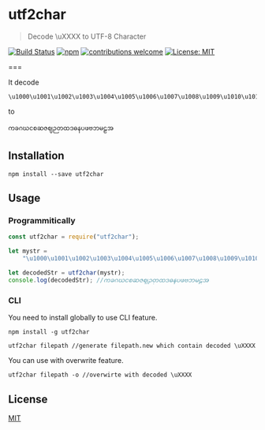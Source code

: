 # utf2char

> Decode \uXXXX to UTF-8 Character

[![Build Status][travis]][travis-url]
[![npm][npm-download]][npm-dl-url]
[![contributions welcome][contri]][contri-url]
[![License: MIT][license]][license-url]

===

It decode

```shell
\u1000\u1001\u1002\u1003\u1004\u1005\u1006\u1007\u1008\u1009\u1010\u1011\u1012\u1013\u1014\u1015\u1016\u1017\u1018\u1019\u1020\u1021
```

to

```shell
ကခဂဃငစဆဇဈဉတထဒဓနပဖဗဘမဠအ
```

## Installation

```shell
npm install --save utf2char
```

## Usage

### Programmitically

```javascript
const utf2char = require("utf2char");

let mystr =
	"\u1000\u1001\u1002\u1003\u1004\u1005\u1006\u1007\u1008\u1009\u1010\u1011\u1012\u1013\u1014\u1015\u1016\u1017\u1018\u1019\u1020\u1021";

let decodedStr = utf2char(mystr);
console.log(decodedStr); //ကခဂဃငစဆဇဈဉတထဒဓနပဖဗဘမဠအ
```

### CLI

You need to install globally to use CLI feature.

```shell
npm install -g utf2char
```

```shell
utf2char filepath //generate filepath.new which contain decoded \uXXXX
```

You can use with overwrite feature.

```shell
utf2char filepath -o //overwirte with decoded \uXXXX
```

## License

[MIT](./LICENSE)

[contri]: https://img.shields.io/badge/contributions-welcome-brightgreen.svg?style=flat-square
[contri-url]: https://github.com/AungMyoKyaw/utf2char/issues
[travis]: https://img.shields.io/travis/AungMyoKyaw/utf2char/master.svg?style=flat-square
[travis-url]: https://travis-ci.org/AungMyoKyaw/utf2char
[npm-download]: https://img.shields.io/npm/dt/utf2char.svg?style=flat-square
[npm-dl-url]: https://www.npmjs.com/package/utf2char
[license]: https://img.shields.io/badge/License-MIT-brightgreen.svg?style=flat-square
[license-url]: https://opensource.org/licenses/MIT
